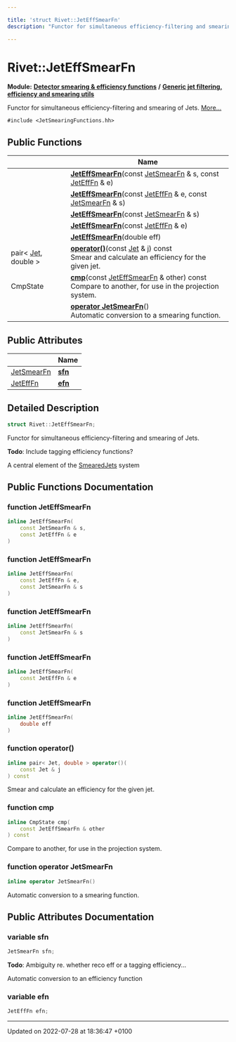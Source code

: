 ```yaml
---

title: 'struct Rivet::JetEffSmearFn'
description: "Functor for simultaneous efficiency-filtering and smearing of Jets. "

---
```


# Rivet::JetEffSmearFn

**Module:** **[Detector smearing & efficiency functions](/documentation/code/modules/group__smearing/)** **/** **[Generic jet filtering, efficiency and smearing utils](/documentation/code/modules/group__smearing__particle/)**



Functor for simultaneous efficiency-filtering and smearing of Jets.  [More...](#detailed-description)


`#include <JetSmearingFunctions.hh>`

## Public Functions

|                | Name           |
| -------------- | -------------- |
| | **[JetEffSmearFn](/documentation/code/classes/structrivet_1_1jeteffsmearfn/#function-jeteffsmearfn)**(const <a href="/documentation/code/modules/group__smearing__particle/#typedef-jetsmearfn">JetSmearFn</a> & s, const <a href="/documentation/code/modules/group__smearing__particle/#typedef-jetefffn">JetEffFn</a> & e) |
| | **[JetEffSmearFn](/documentation/code/classes/structrivet_1_1jeteffsmearfn/#function-jeteffsmearfn)**(const <a href="/documentation/code/modules/group__smearing__particle/#typedef-jetefffn">JetEffFn</a> & e, const <a href="/documentation/code/modules/group__smearing__particle/#typedef-jetsmearfn">JetSmearFn</a> & s) |
| | **[JetEffSmearFn](/documentation/code/classes/structrivet_1_1jeteffsmearfn/#function-jeteffsmearfn)**(const <a href="/documentation/code/modules/group__smearing__particle/#typedef-jetsmearfn">JetSmearFn</a> & s) |
| | **[JetEffSmearFn](/documentation/code/classes/structrivet_1_1jeteffsmearfn/#function-jeteffsmearfn)**(const <a href="/documentation/code/modules/group__smearing__particle/#typedef-jetefffn">JetEffFn</a> & e) |
| | **[JetEffSmearFn](/documentation/code/classes/structrivet_1_1jeteffsmearfn/#function-jeteffsmearfn)**(double eff) |
| pair< <a href="/documentation/code/classes/classrivet_1_1jet/">Jet</a>, double > | **[operator()](/documentation/code/classes/structrivet_1_1jeteffsmearfn/#function-operator())**(const <a href="/documentation/code/classes/classrivet_1_1jet/">Jet</a> & j) const<br>Smear and calculate an efficiency for the given jet.  |
| CmpState | **[cmp](/documentation/code/classes/structrivet_1_1jeteffsmearfn/#function-cmp)**(const <a href="/documentation/code/classes/structrivet_1_1jeteffsmearfn/">JetEffSmearFn</a> & other) const<br>Compare to another, for use in the projection system.  |
| | **[operator JetSmearFn](/documentation/code/classes/structrivet_1_1jeteffsmearfn/#function-operator-jetsmearfn)**()<br>Automatic conversion to a smearing function.  |

## Public Attributes

|                | Name           |
| -------------- | -------------- |
| <a href="/documentation/code/modules/group__smearing__particle/#typedef-jetsmearfn">JetSmearFn</a> | **[sfn](/documentation/code/classes/structrivet_1_1jeteffsmearfn/#variable-sfn)**  |
| <a href="/documentation/code/modules/group__smearing__particle/#typedef-jetefffn">JetEffFn</a> | **[efn](/documentation/code/classes/structrivet_1_1jeteffsmearfn/#variable-efn)**  |

## Detailed Description

```cpp
struct Rivet::JetEffSmearFn;
```

Functor for simultaneous efficiency-filtering and smearing of Jets. 

**Todo**: Include tagging efficiency functions? 

A central element of the <a href="/documentation/code/classes/classrivet_1_1smearedjets/">SmearedJets</a> system

## Public Functions Documentation

### function JetEffSmearFn

```cpp
inline JetEffSmearFn(
    const JetSmearFn & s,
    const JetEffFn & e
)
```


### function JetEffSmearFn

```cpp
inline JetEffSmearFn(
    const JetEffFn & e,
    const JetSmearFn & s
)
```


### function JetEffSmearFn

```cpp
inline JetEffSmearFn(
    const JetSmearFn & s
)
```


### function JetEffSmearFn

```cpp
inline JetEffSmearFn(
    const JetEffFn & e
)
```


### function JetEffSmearFn

```cpp
inline JetEffSmearFn(
    double eff
)
```


### function operator()

```cpp
inline pair< Jet, double > operator()(
    const Jet & j
) const
```

Smear and calculate an efficiency for the given jet. 

### function cmp

```cpp
inline CmpState cmp(
    const JetEffSmearFn & other
) const
```

Compare to another, for use in the projection system. 

### function operator JetSmearFn

```cpp
inline operator JetSmearFn()
```

Automatic conversion to a smearing function. 

## Public Attributes Documentation

### variable sfn

```cpp
JetSmearFn sfn;
```


**Todo**: Ambiguity re. whether reco eff or a tagging efficiency... 

Automatic conversion to an efficiency function 


### variable efn

```cpp
JetEffFn efn;
```


-------------------------------

Updated on 2022-07-28 at 18:36:47 +0100
